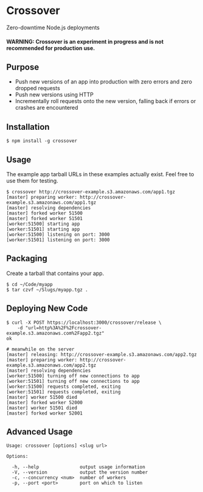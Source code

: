 # Crossover

Zero-downtime Node.js deployments

#### WARNING: Crossover is an experiment in progress and is not recommended for production use.

## Purpose

* Push new versions of an app into production with zero errors and zero dropped requests
* Push new versions using HTTP
* Incrementally roll requests onto the new version, falling back if errors or crashes are encountered

## Installation

	$ npm install -g crossover

## Usage

The example app tarball URLs in these examples actually exist. Feel free to use them for testing.

	$ crossover http://crossover-example.s3.amazonaws.com/app1.tgz
	[master] preparing worker: http://crossover-example.s3.amazonaws.com/app1.tgz
	[master] resolving dependencies
	[master] forked worker 51500
	[master] forked worker 51501	
	[worker:51500] starting app
	[worker:51501] starting app
	[worker:51500] listening on port: 3000
	[worker:51501] listening on port: 3000

## Packaging

Create a tarball that contains your app.

	$ cd ~/Code/myapp
	$ tar czvf ~/Slugs/myapp.tgz .

## Deploying New Code

	$ curl -X POST https://localhost:3000/crossover/release \
	    -d "url=http%3A%2F%2Fcrossover-example.s3.amazonaws.com%2Fapp2.tgz"
	ok

	# meanwhile on the server	
	[master] releasing: http://crossover-example.s3.amazonaws.com/app2.tgz
	[master] preparing worker: http://crossover-example.s3.amazonaws.com/app2.tgz
	[master] resolving dependencies
	[worker:51500] turning off new connections to app
	[worker:51501] turning off new connections to app
	[worker:51500] requests completed, exiting
	[worker:51501] requests completed, exiting
	[master] worker 51500 died
	[master] forked worker 52000
	[master] worker 51501 died
	[master] forked worker 52001
	
## Advanced Usage

	Usage: crossover [options] <slug url>
	
	Options:
	
	  -h, --help               output usage information
	  -V, --version            output the version number
	  -c, --concurrency <num>  number of workers
	  -p, --port <port>        port on which to listen